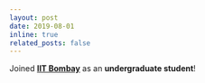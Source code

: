 ```yaml
---
layout: post
date: 2019-08-01
inline: true
related_posts: false
---
```


Joined <a href="https://www.iitb.ac.in/"><strong>IIT Bombay</strong></a> as an <strong>undergraduate student</strong>!